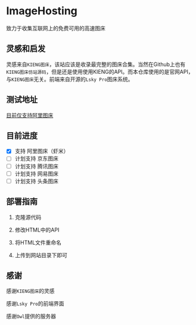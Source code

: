 # ImageHosting
致力于收集互联网上的免费可用的高速图床

## 灵感和启发
灵感来自`KIENG图床`，该站应该是收录最完整的图床合集。当然在Github上也有 `KIENG图床仿站源码`，但是还是使用使用KIENG的API。而本仓库使用的是官网API，与`KIENG图床`无关。前端来自开源的`Lsky Pro`图床系统。

## 测试地址
[目前仅支持阿里图床](https://img.cpp.li)

## 目前进度
- [x] 支持 阿里图床（虾米）
- [ ] 计划支持 京东图床
- [ ] 计划支持 腾讯图床
- [ ] 计划支持 网易图床
- [ ] 计划支持 头条图床

## 部署指南
1. 克隆源代码 

2. 修改HTML中的API 

3. 将HTML文件重命名 

4. 上传到网站目录下即可

## 感谢
感谢`KIENG图床`的灵感

感谢`Lsky Pro`的前端界面

感谢`Owl`提供的服务器
